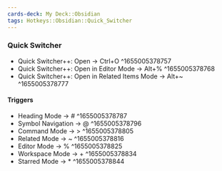 ```yaml
---
cards-deck: My Deck::Obsidian
tags: Hotkeys::Obsidian::Quick_Switcher
---
```


### Quick Switcher
- Quick Switcher++: Open → Ctrl+O  ^1655005378757
- Quick Switcher++: Open in Editor Mode → Alt+% ^1655005378768
- Quick Switcher++: Open in Related Items Mode → Alt+~ ^1655005378777

#### Triggers
- Heading Mode → # ^1655005378787
- Symbol Navigation → @ ^1655005378796
- Command Mode → > ^1655005378805
- Related Mode → ~ ^1655005378816
- Editor Mode → % ^1655005378825
- Workspace Mode → + ^1655005378834
- Starred Mode → * ^1655005378844
